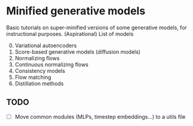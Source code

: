 # Minified generative models

Basic tutorials on super-minified versions of some generative models, for instructional purposes. (Aspirational) List of models

0. Variational autoencoders
1. Score-based generative models (diffusion models)
2. Normalizing flows
3. Continuous normalizing flows
4. Consistency models
5. Flow matching
6. Distillation methods

## TODO

- [ ] Move common modules (MLPs, timestep embeddings...) to a utils file
